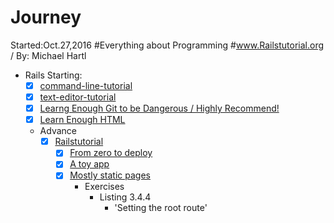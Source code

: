 # Journey
Started:Oct.27,2016
#Everything about Programming
#www.Railstutorial.org / By: Michael Hartl
- Rails
Starting:
  - [x] [command-line-tutorial](https://www.learnenough.com/command-line-tutorial)
  - [x] [text-editor-tutorial](https://www.learnenough.com/text-editor-tutorial)
  - [x] [Learng Enough Git to be Dangerous / Highly Recommend!](https://www.learnenough.com/git-tutorial)
  - [x] [Learn Enough HTML](https://www.learnenough.com/html-tutorial)

  + Advance
    - [x] [Railstutorial](https://www.railstutorial.org/book)
      - [x] [From zero to deploy](https://www.learnenough.com/text-editor-tutorial)
      - [x] [A toy app](https://www.learnenough.com/text-editor-tutorial)
      - [x] [Mostly static pages](https://www.learnenough.com/text-editor-tutorial)
        - Exercises
          - Listing 3.4.4
            - 'Setting the root route'
